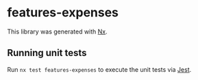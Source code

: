 # features-expenses

This library was generated with [Nx](https://nx.dev).

## Running unit tests

Run `nx test features-expenses` to execute the unit tests via [Jest](https://jestjs.io).
